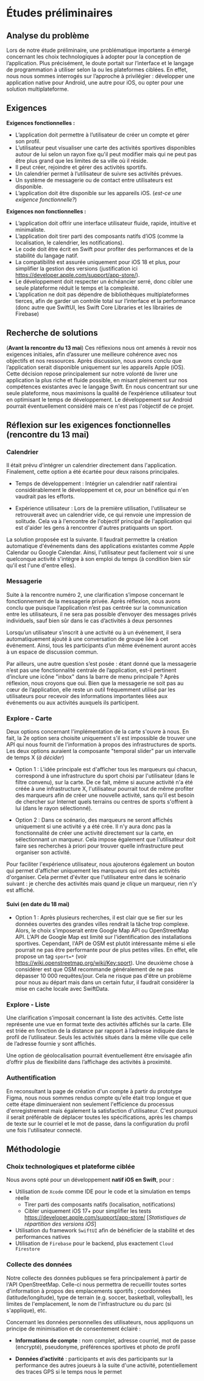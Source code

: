 # Études préliminaires

## Analyse du problème

Lors de notre étude préliminaire, une problématique importante a émergé concernant les choix technologiques à adopter pour la conception de l’application. Plus précisément, le doute portait sur l’interface et le langage de programmation à utiliser selon la ou les plateformes ciblées. En effet, nous nous sommes interrogés sur l’approche à privilégier : développer une application native pour Android, une autre pour iOS, ou opter pour une solution multiplateforme.


## Exigences

**Exigences fonctionnelles :**

- L’application doit permettre à l’utilisateur de créer un compte et gérer son profil.
- L’utilisateur peut visualiser une carte des activités sportives disponibles autour de lui selon un rayon fixe qu'il peut modifier mais qui ne peut pas être plus grand que les limites de sa ville où il réside.
- Il peut créer, rejoindre et gérer des activités sportifs.
- Un calendrier permet à l’utilisateur de suivre ses activités prévues.
- Un système de messagerie ou de contact entre utilisateurs est disponible.
- L’application doit être disponible sur les appareils iOS. (*est-ce une exigence fonctionnelle?*)

**Exigences non fonctionnelles :**

- L’application doit offrir une interface utilisateur fluide, rapide, intuitive et minimaliste.
- L’application doit tirer parti des composants natifs d’iOS (comme la localisation, le calendrier, les notifications).
- Le code doit être écrit en Swift pour profiter des performances et de la stabilité du langage natif.
- La compatibilité est assurée uniquement pour iOS 18 et plus, pour simplifier la gestion des versions (justification ici https://developer.apple.com/support/app-store/).
- Le développement doit respecter un échéancier serré, donc cibler une seule plateforme réduit le temps et la complexité.
- L’application ne doit pas dépendre de bibliothèques multiplateformes tierces, afin de garder un contrôle total sur l’interface et la performance (donc autre que SwiftUI, les Swift Core Libraries et les librairies de Firebase)

## Recherche de solutions

(**Avant la rencontre du 13 mai**) Ces réflexions nous ont amenés à revoir nos exigences initiales, afin d’assurer une meilleure cohérence avec nos objectifs et nos ressources. Après discussion, nous avons conclu que l’application serait disponible uniquement sur les appareils Apple (iOS). Cette décision repose principalement sur notre volonté de livrer une application la plus riche et fluide possible, en misant pleinement sur nos compétences existantes avec le langage Swift. En nous concentrant sur une seule plateforme, nous maximisons la qualité de l’expérience utilisateur tout en optimisant le temps de développement. Le développement sur Android pourrait éventuellement considéré mais ce n'est pas l'objectif de ce projet.

## Réflexion sur les exigences fonctionnelles (rencontre du 13 mai)
### Calendrier
Il était prévu d'intégrer un calendrier directement dans l'application. Finalement, cette option a été écartée pour deux raisons principales.

- Temps de développement : Intégrier un calendrier natif ralentirai considérablement le développement et ce, pour un bénéfice qui n'en vaudrait pas les efforts.

- Expérience utilisateur : Lors de la première utilisation, l'utilisateur se retrouverait avec un calendrier vide, ce qui renvoie une impression de solitude. Cela va à l'encontre de l'objectif principal de l'application qui est d'aider les gens à rencontrer d'autres pratiquants un sport.

La solution proposée est la suivante. Il faudrait permettre la création automatique d'événements dans des applications existantes comme Apple Calendar ou Google Calendar. Ainsi, l'utilisateur peut facilement voir si une quelconque activité s'intègre à son emploi du temps (à condition bien sûr qu'il est l'une d'entre elles).

### Messagerie
Suite à la rencontre numéro 2, une clarification s’impose concernant le fonctionnement de la messagerie privée. Après réflexion, nous avons conclu que puisque l’application n’est pas centrée sur la communication entre les utilisateurs, il ne sera pas possible d’envoyer des messages privés individuels, sauf bien sûr dans le cas d’activités à deux personnes

Lorsqu’un utilisateur s’inscrit à une activité ou à un événement, il sera automatiquement ajouté à une conversation de groupe liée à cet événement. Ainsi, tous les participants d’un même événement auront accès à un espace de discussion commun.

Par ailleurs, une autre question s’est posée : étant donné que la messagerie n’est pas une fonctionnalité centrale de l’application, est-il pertinent d’inclure une icône "inbox" dans la barre de menu principale ? Après réflexion, nous croyons que oui. Bien que la messagerie ne soit pas au cœur de l’application, elle reste un outil fréquemment utilisé par les utilisateurs pour recevoir des informations importantes liées aux événements ou aux activités auxquels ils participent.

### Explore - Carte
Deux options concernant l'implémentation de la carte s'ouvre à nous. En fait, la 2e option sera choisite uniquement s'il est impossible de trouver une API qui nous fournit de l'information à propos des infrastructures de sports. Les deux options auraient la composante "temporal slider" par un intervalle de temps X (*à décider*)

- Option 1 : L'idée principale est d'afficher tous les marqueurs qui chacun, correspond à une infrastructure du sport choisi par l'utilisateur (dans le filtre convenu), sur la carte. De ce fait, même si aucune activité n'a été créée à une infrastructure X, l'utilisateur pourrait tout de même profiter des marqueurs afin de créer une nouvelle activité, sans qu'il est besoin de chercher sur Internet quels terrains ou centres de sports s'offrent à lui (dans le rayon sélectionné).

- Option 2 : Dans ce scénario, des marqueurs ne seront affichés uniquement si une activité y a été crée. Il n'y aura donc pas la fonctionnalité de créer une activité directement sur la carte, en sélectionnant un marqueur. Cela impose également que l'utilisateur doit faire ses recherches à priori pour trouver quelle infrastructure peut organiser son activité.

Pour faciliter l'expérience utilisateur, nous ajouterons également un bouton qui permet d'afficher uniquement les marqueurs qui ont des activités d'organiser. Cela permet d'éviter que l'utilisateur entre dans le scénario suivant : je cherche des activités mais quand je clique un marqueur, rien n'y est affiché. 

#### Suivi (en date du 18 mai)
- Option 1 : Après plusieurs recherches, il est clair que se fier sur les données ouvertes des grandes villes rendrait la tâche trop complexe. Alors, le choix s'imposerait entre Google Map API ou OpenStreetMap API. L'API de Google Map est limité sur l'identification des installations sportives. Cependant, l'API de OSM est plutôt intéressante même si elle pourrait ne pas être performante pour de plus petites villes. En effet, elle propose un tag `sport=*` (voir https://wiki.openstreetmap.org/wiki/Key:sport). Une deuxième chose à considérer est que OSM recommande généralement de ne pas dépasser 10 000 requêtes/jour. Cela ne risque pas d'être un problème pour nous au départ mais dans un certain futur, il faudrait considérer la mise en cache locale avec SwiftData.

### Explore - Liste
Une clarification s’imposait concernant la liste des activités. Cette liste représente une vue en format texte des activités affichés sur la carte. Elle est triée en fonction de la distance par rapport à l’adresse indiquée dans le profil de l’utilisateur. Seuls les activités situés dans la même ville que celle de l’adresse fournie y sont affichés.

Une option de géolocalisation pourrait éventuellement être envisagée afin d’offrir plus de flexibilité dans l’affichage des activités à proximité.

### Authentification
En reconsultant la page de création d'un compte à partir du prototype Figma, nous nous sommes rendus compte qu'elle était trop longue et que cette étape diminueraient non seulement l'efficience du processus d'enregistrement mais également la satisfaction d'utilisateur. C'est pourquoi il serait préférable de déplacer toutes les spécifications, après les champs de texte sur le courriel et le mot de passe, dans la configuration du profil une fois l'utilisateur connecté.

## Méthodologie
### Choix technologiques et plateforme ciblée
Nous avons opté pour un développement **natif iOS en Swift**, pour :
- Utilisation de `Xcode` comme IDE pour le code et la simulation en temps réelle
    - Tirer parti des composants natifs (localisation, notifications)
    - Cibler uniquement iOS 17+ pour simplifier les tests https://developer.apple.com/support/app-store/ [_Statistiques de répartition des versions iOS_]
- Utilisation du framework `SwiftUI` afin de bénéficier de la stabilité et des performances natives
- Utilisation de `Firebase` pour le backend, plus exactement `Cloud Firestore`

### Collecte des données
Notre collecte des données publiques se fera principalement à partir de l'API OpenStreetMap. Celle-ci nous permettra de recueillir toutes sortes d'information à propos des emplacements sportifs ; coordonnées (latitude/longitude), type de terrain (e.g. soccer, basketball, volleyball), les limites de l'emplacement, le nom de l'infrastructure ou du parc (si s'applique), etc.

Concernant les données personnelles des utilisateurs, nous appliquons un principe de minimisation et de consentement éclairé :
- **Informations de compte** : nom complet, adresse courriel, mot de passe (encrypté), pseudonyme, préférences sportives et photo de profil

- **Données d’activité** : participants et avis des participants sur la performance des autres joueurs à la suite d'une activité, potentiellement des traces GPS si le temps nous le permet